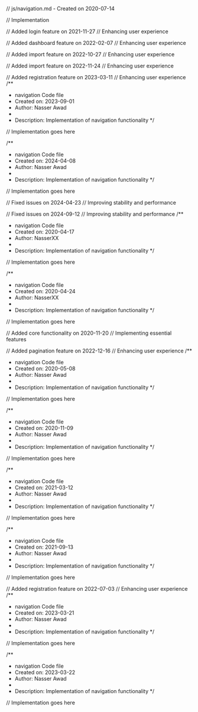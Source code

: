// js/navigation.md - Created on 2020-07-14

// Implementation

// Added login feature on 2021-11-27
// Enhancing user experience

// Added dashboard feature on 2022-02-07
// Enhancing user experience

// Added import feature on 2022-10-27
// Enhancing user experience

// Added import feature on 2022-11-24
// Enhancing user experience

// Added registration feature on 2023-03-11
// Enhancing user experience
/**
 * navigation Code file
 * Created on: 2023-09-01
 * Author: Nasser Awad
 *
 * Description: Implementation of navigation functionality
 */
 
// Implementation goes here

/**
 * navigation Code file
 * Created on: 2024-04-08
 * Author: Nasser Awad
 *
 * Description: Implementation of navigation functionality
 */
 
// Implementation goes here


// Fixed issues on 2024-04-23
// Improving stability and performance

// Fixed issues on 2024-09-12
// Improving stability and performance
/**
 * navigation Code file
 * Created on: 2020-04-17
 * Author: NasserXX
 *
 * Description: Implementation of navigation functionality
 */
 
// Implementation goes here

/**
 * navigation Code file
 * Created on: 2020-04-24
 * Author: NasserXX
 *
 * Description: Implementation of navigation functionality
 */
 
// Implementation goes here


// Added core functionality on 2020-11-20
// Implementing essential features

// Added pagination feature on 2022-12-16
// Enhancing user experience
/**
 * navigation Code file
 * Created on: 2020-05-08
 * Author: Nasser Awad
 *
 * Description: Implementation of navigation functionality
 */
 
// Implementation goes here

/**
 * navigation Code file
 * Created on: 2020-11-09
 * Author: Nasser Awad
 *
 * Description: Implementation of navigation functionality
 */
 
// Implementation goes here

/**
 * navigation Code file
 * Created on: 2021-03-12
 * Author: Nasser Awad
 *
 * Description: Implementation of navigation functionality
 */
 
// Implementation goes here

/**
 * navigation Code file
 * Created on: 2021-09-13
 * Author: Nasser Awad
 *
 * Description: Implementation of navigation functionality
 */
 
// Implementation goes here


// Added registration feature on 2022-07-03
// Enhancing user experience
/**
 * navigation Code file
 * Created on: 2023-03-21
 * Author: Nasser Awad
 *
 * Description: Implementation of navigation functionality
 */
 
// Implementation goes here

/**
 * navigation Code file
 * Created on: 2023-03-22
 * Author: Nasser Awad
 *
 * Description: Implementation of navigation functionality
 */
 
// Implementation goes here

